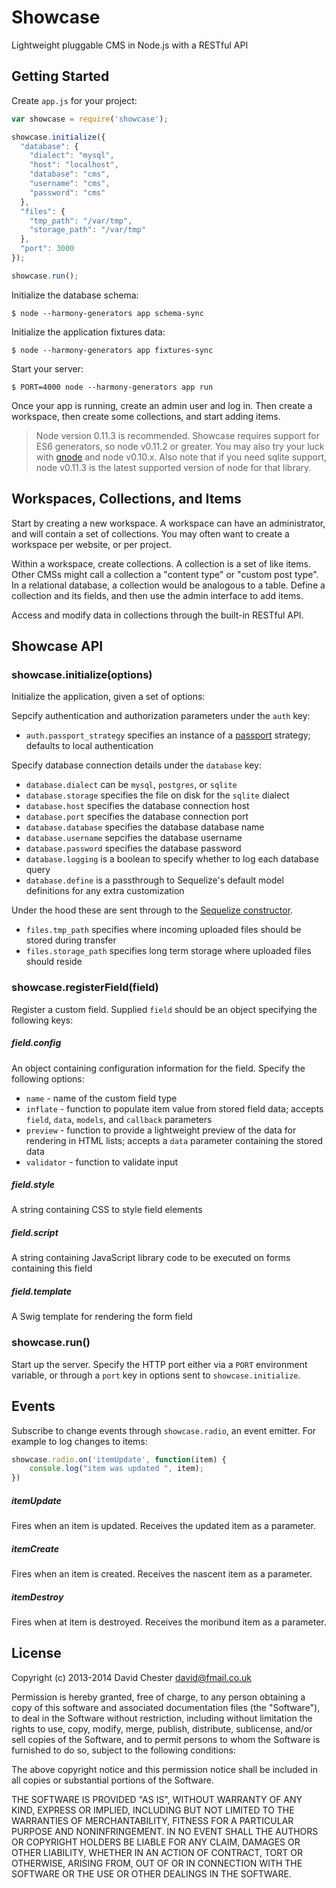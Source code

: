 # Showcase

Lightweight pluggable CMS in Node.js with a RESTful API

## Getting Started

Create `app.js` for your project:

```javascript
var showcase = require('showcase');

showcase.initialize({
  "database": {
    "dialect": "mysql",
    "host": "localhost",
    "database": "cms",
    "username": "cms",
    "password": "cms"
  },
  "files": {
    "tmp_path": "/var/tmp",
    "storage_path": "/var/tmp"
  },
  "port": 3000
});

showcase.run();
```

Initialize the database schema:

```
$ node --harmony-generators app schema-sync
```

Initialize the application fixtures data:

```
$ node --harmony-generators app fixtures-sync
```

Start your server:

```
$ PORT=4000 node --harmony-generators app run
```

Once your app is running, create an admin user and log in.  Then create a workspace, then create some collections, and start adding items.

> Node version 0.11.3 is recommended.  Showcase requires support for ES6 generators, so node v0.11.2 or greater.  You may also try your luck with [gnode](https://github.com/TooTallNate/gnode) and node v0.10.x.  Also note that if you need sqlite support, node v0.11.3 is the latest supported version of node for that library.


## Workspaces, Collections, and Items

Start by creating a new workspace.  A workspace can have an administrator, and will contain a set of collections.  You may often want to create a workspace per website, or per project.

Within a workspace, create collections.  A collection is a set of like items.  Other CMSs might call a collection a "content type" or "custom post type".  In a relational database, a collection would be analogous to a table.  Define a collection and its fields, and then use the admin interface to add items.  

Access and modify data in collections through the built-in RESTful API.

## Showcase API

### showcase.initialize(options)

Initialize the application, given a set of options:

Sepcify authentication and authorization parameters under the `auth` key:

- `auth.passport_strategy` specifies an instance of a [passport](http://passportjs.org) strategy; defaults to local authentication

Specify database connection details under the `database` key:

- `database.dialect` can be `mysql`, `postgres`, or `sqlite`
- `database.storage` specifies the file on disk for the `sqlite` dialect
- `database.host` specifies the database connection host
- `database.port` specifies the database connection port
- `database.database` specifies the database database name
- `database.username` sepcifies the database username
- `database.password` specifies the database password
- `database.logging` is a boolean to specify whether to log each database query
- `database.define` is a passthrough to Sequelize's default model definitions for any extra customization

Under the hood these are sent through to the [Sequelize constructor](http://sequelizejs.com/documentation#usage-options).

- `files.tmp_path` specifies where incoming uploaded files should be stored during transfer
- `files.storage_path` specifies long term storage where uploaded files should reside

### showcase.registerField(field)

Register a custom field.  Supplied `field` should be an object specifying the following keys:

##### field.config

An object containing configuration information for the field.  Specify the following options:

- `name` - name of the custom field type
- `inflate` - function to populate item value from stored field data; accepts `field`, `data`, `models`, and `callback` parameters
- `preview` - function to provide a lightweight preview of the data for rendering in HTML lists; accepts a `data` parameter containing the stored data
- `validator` - function to validate input

##### field.style

A string containing CSS to style field elements

##### field.script

A string containing JavaScript library code to be executed on forms containing this field

##### field.template

A Swig template for rendering the form field

### showcase.run()

Start up the server.  Specify the HTTP port either via a `PORT` environment variable, or through a `port` key in options sent to `showcase.initialize`.

## Events

Subscribe to change events through `showcase.radio`, an event emitter.  For example to log changes to items:

```javascript
showcase.radio.on('itemUpdate', function(item) {
    console.log("item was updated ", item);
})
```

##### itemUpdate

Fires when an item is updated.  Receives the updated item as a parameter.  

##### itemCreate

Fires when an item is created.  Receives the nascent item as a parameter.

##### itemDestroy

Fires when at item is destroyed.  Receives the moribund item as a parameter.


## License

Copyright (c) 2013-2014 David Chester <david@fmail.co.uk>

Permission is hereby granted, free of charge, to any person obtaining a copy of this software and associated documentation files (the "Software"), to deal in the Software without restriction, including without limitation the rights to use, copy, modify, merge, publish, distribute, sublicense, and/or sell copies of the Software, and to permit persons to whom the Software is furnished to do so, subject to the following conditions:

The above copyright notice and this permission notice shall be included in all copies or substantial portions of the Software.

THE SOFTWARE IS PROVIDED "AS IS", WITHOUT WARRANTY OF ANY KIND, EXPRESS OR IMPLIED, INCLUDING BUT NOT LIMITED TO THE WARRANTIES OF MERCHANTABILITY, FITNESS FOR A PARTICULAR PURPOSE AND NONINFRINGEMENT. IN NO EVENT SHALL THE AUTHORS OR COPYRIGHT HOLDERS BE LIABLE FOR ANY CLAIM, DAMAGES OR OTHER LIABILITY, WHETHER IN AN ACTION OF CONTRACT, TORT OR OTHERWISE, ARISING FROM, OUT OF OR IN CONNECTION WITH THE SOFTWARE OR THE USE OR OTHER DEALINGS IN THE SOFTWARE.
